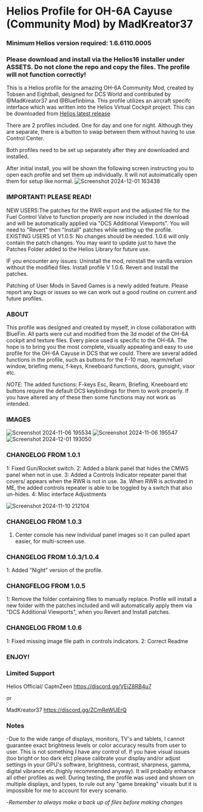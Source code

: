 
# Helios Profile for OH-6A Cayuse (Community Mod) by MadKreator37

### Minimum Helios version required: 1.6.6110.0005
### Please download and install via the Helios16 installer under ASSETS. Do not clone the repo and copy the files. The profile will not function correctly!

This is a Helios profile for the amazing OH-6A Community Mod, created by Tobsen and Eightball, designed for DCS World and contributed by @MadKreator37 and @Bluefinbima. 
This profile utilizes an aircraft specifc interface which was written into the Helios Virtual Cockpit project.  This can be downloaded from [Helios latest release](https://github.com/HeliosVirtualCockpit/Helios/releases/latest)

There are 2 profiles included. One for day and one for night. Although they are separate, there is a button to swap between them without having to use Control Center.

Both profiles need to be set up separately after they are downloaded and installed. 

After initial install, you will be shown the following screen instructing you to open each profile and set them up individually. It will not autoimatically open them for setup like normal.
![Screenshot 2024-12-01 163438](https://github.com/user-attachments/assets/c448b42e-5f82-4ded-998b-625ccc3a98bd)



### IMPORTANT! PLEASE READ!
 NEW USERS:The patches for the RWR export and the adjusted file for the Fuel Control Valve to function properly are now included in the download and will be automatically applied via "DCS Additional Viewports". You will need to "Revert" then "Install" patches while setting up the profile.
 EXISTING USERS of V1.0.5: No changes should be needed. 1.0.6 will only contain the patch changes. You may want to update just to have the Patches Folder added to the Helios Library for future use.

 IF you encounter any issues: Uninstall the mod, reinstall the vanilla version without the modified files. Install profile V 1.0.6. Revert and Install the patches.
  
  Patching of User Mods in Saved Games is a newly added feature. Please report any bugs or issues so we can work out a good routine on current and future profiles.


### ABOUT
This profile was designed and created by myself, in close collaboration with BlueFin. All parts were cut and modified from the 3d model of the OH-6A cockpit and texture files. Every piece used is specific to the OH-6A.  The hope is to bring you the most complete, visually appealing and easy to use profile for the OH-6A Cayuse in DCS that we could. There are several added functions in the profile, such as buttons for the F-10 map, rearm/refuel window, briefing menu, f-keys, Kneeboard functions, doors, gunsight, visor etc. 

*NOTE*: The added functions:  F-keys Esc, Rearm, Briefing, Kneeboard etc buttons require the default DCS keybindings for them to work properly. If you have altered any of these then some functions may not work as intended.


### IMAGES
![Screenshot 2024-11-06 195534](https://github.com/user-attachments/assets/54d9c0fd-a8d9-4f30-ae3b-a3c3974b0629)
![Screenshot 2024-11-06 195547](https://github.com/user-attachments/assets/6f31393c-1a9d-48f7-b1c2-b3477fcddd0b)
![Screenshot 2024-12-01 193050](https://github.com/user-attachments/assets/1917c675-a7f7-4db3-a68d-cd655eca18ec)

### CHANGELOG FROM 1.0.1

1: Fixed Gun/Rocket switch.
2: Added a blank panel that hides the CMWS panel when not in use.
3: Added a Controls Indicator repeater panel that covers/ appears when the RWR is not in use.
    3a. When RWR is activated in ME, the added controls repeater is able to be toggled by a switch that also un-hides.
4: Misc interface Adjustments

![Screenshot 2024-11-10 212104](https://github.com/user-attachments/assets/c7583f6d-03a3-4454-b639-555cd5382299)

### CHANGELOG FROM 1.0.3

1. Center console has new individual panel images so it can pulled apart easier, for multi-screen use.

### CHANGELOG FROM 1.0.3/1.0.4

1: Added "Night" version of the profile.

### CHANGFELOG FROM 1.0.5

1: Remove the folder containing  files to manually replace. Profile will install a new folder with the patches included and will automatically apply them via "DCS Additional Viewports", when you Revert and Install patches. 

### CHANGELOG FROM 1.0.6

1: Fixed missing image file path in controls indicators.
2: Correct Readme

### ENJOY!


### Limited Support

Helios Official/ CaptnZeen     https://discord.gg/VEjZ8RB4u7

or

MadKreator37  https://discord.gg/ZCmReWUErQ


### Notes

-Due to the wide range of displays, monitors, TV's and tablets,  I cannot guarantee exact brightness levels or color accuracy results from user to user. This is not something I have any control of. If you have visual issues (too bright or too dark etc)  please calibrate your display and/or adjust settings in your GPU's software, brightness, contrast, sharpness, gamma, digital vibrance etc.(highly recommended anyway). It will probably enhance all other profiles as well. During testing, the profile was used and shown on multiple displays, and types,  to rule out any "game breaking" visuals but it is impossible for me to account for every scenario.

-*Remember to always make a back up of files before making changes*

